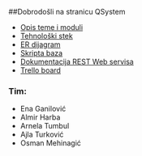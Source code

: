 ##Dobrodošli na stranicu QSystem  


* [Opis teme i moduli](https://github.com/enaganilovic/NWT---QSystem/wiki/Opis-teme-i-moduli)  
* [Tehnološki stek](https://github.com/enaganilovic/NWT---QSystem/wiki/Tehnolo%C5%A1ki-stek)  
* [ER dijagram](https://github.com/enaganilovic/NWT---QSystem/wiki/ER-Dijagram) 
* [Skripta baza](https://github.com/enaganilovic/NWT---QSystem/wiki/SKRIPTA-BAZA)
* [Dokumentacija REST Web servisa](https://github.com/enaganilovic/NWT---QSystem/wiki/Dokumentacija-REST-Web-servisa)
* [Trello board](https://trello.com/b/JgEYvSdK/qsystem)
  
### Tim:

* Ena Ganilović
* Almir Harba
* Arnela Tumbul
* Ajla Turković
* Osman Mehinagić
